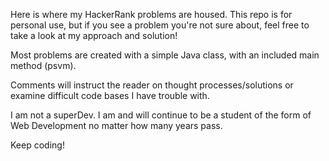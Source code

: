 Here is where my HackerRank problems are housed. This repo is for personal use, but if you see a problem you're not sure about, feel free to take a look at my approach and solution!

Most problems are created with a simple Java class, with an included main method (psvm).

Comments will instruct the reader on thought processes/solutions or examine difficult code bases I have trouble with.

I am not a superDev. I am and will continue to be a student of the form of Web Development no matter how many years pass.

Keep coding!